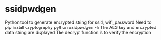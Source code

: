 # ssidpwdgen
Python tool to generate encrypted string for ssid, wifi_password
Need to pip install cryptography
python ssidpwdgen -h
The AES key and encrypted data string are displayed
The decrypt function is to verify the encryption
